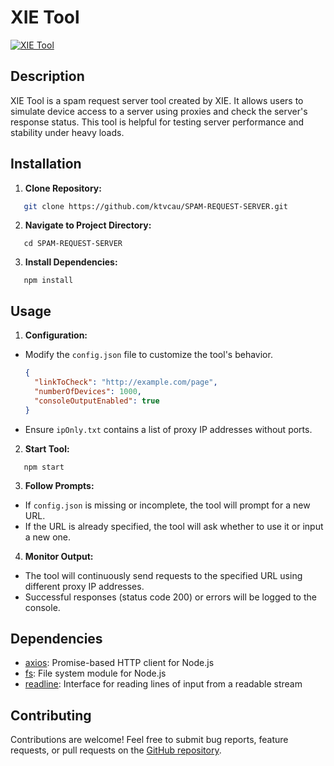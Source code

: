 # XIE Tool

<a href="https://imgbb.com/"><img src="https://i.ibb.co/hyf4pxQ/xielogo.jpg" alt="XIE Tool" border="0" /></a>

## Description

XIE Tool is a spam request server tool created by XIE. It allows users to simulate device access to a server using proxies and check the server's response status. This tool is helpful for testing server performance and stability under heavy loads.

## Installation

1. **Clone Repository:**
```bash
   git clone https://github.com/ktvcau/SPAM-REQUEST-SERVER.git
```

2. **Navigate to Project Directory:**
```
   cd SPAM-REQUEST-SERVER
```

3. **Install Dependencies:**
```
   npm install
```

## Usage

1. **Configuration:**

- Modify the `config.json` file to customize the tool's behavior.
  ```json
  {
    "linkToCheck": "http://example.com/page",
    "numberOfDevices": 1000,
    "consoleOutputEnabled": true
  }
  ```

- Ensure `ipOnly.txt` contains a list of proxy IP addresses without ports.

2. **Start Tool:**
```
   npm start
```

3. **Follow Prompts:**

- If `config.json` is missing or incomplete, the tool will prompt for a new URL.
- If the URL is already specified, the tool will ask whether to use it or input a new one.

4. **Monitor Output:**

- The tool will continuously send requests to the specified URL using different proxy IP addresses.
- Successful responses (status code 200) or errors will be logged to the console.

## Dependencies

- [axios](https://www.npmjs.com/package/axios): Promise-based HTTP client for Node.js
- [fs](https://nodejs.org/api/fs.html): File system module for Node.js
- [readline](https://nodejs.org/api/readline.html): Interface for reading lines of input from a readable stream

## Contributing

Contributions are welcome! Feel free to submit bug reports, feature requests, or pull requests on the [GitHub repository](https://github.com/ktvcau/SPAM-REQUEST-SERVER).

